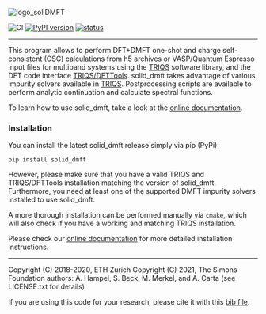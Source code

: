 ![logo_soliDMFT](https://raw.githubusercontent.com/triqs/solid_dmft/unstable/doc/logos/logo_solid_dmft.png)

![CI](https://github.com/triqs/solid_dmft/actions/workflows/build.yml/badge.svg)
[![PyPI version](https://badge.fury.io/py/solid_dmft.svg)](https://badge.fury.io/py/solid_dmft)
[![status](https://joss.theoj.org/papers/48eb529b08c6bb464b235ba919d78922/status.svg)](https://joss.theoj.org/papers/48eb529b08c6bb464b235ba919d78922)


---

This program allows to perform DFT+DMFT one-shot and charge self-consistent (CSC) calculations from h5 archives or VASP/Quantum Espresso input files for multiband systems using the [TRIQS](https://triqs.github.io/triqs/latest/) software library, and the DFT code interface [TRIQS/DFTTools](https://triqs.github.io/dft_tools/latest/). solid_dmft takes advantage of various impurity solvers available in [TRIQS](https://triqs.github.io/triqs/unstable/applications.html#impurity-solvers). Postprocessing scripts are available to perform analytic continuation and calculate spectral functions.

To learn how to use solid_dmft, take a look at the [online documentation](https://triqs.github.io/solid_dmft/).

### Installation

You can install the latest solid_dmft release simply via pip (PyPi):
```
pip install solid_dmft
```
However, please make sure that you have a valid TRIQS and TRIQS/DFTTools installation matching the version of solid_dmft. Furthermore, you need at least one of the supported DMFT impurity solvers installed to use solid_dmft. 

A more thorough installation can be performed manually via `cmake`, which will also check if you have a working and matching TRIQS installation.

Please check our [online documentation](https://triqs.github.io/solid_dmft/install.html) for more detailed installation instructions.

---

Copyright (C) 2018-2020, ETH Zurich
Copyright (C) 2021, The Simons Foundation 
  authors: A. Hampel, S. Beck, M. Merkel, and A. Carta
(see LICENSE.txt for details)

If you are using this code for your research, please cite it with this
[bib file](cite_solid_dmft.bib).

